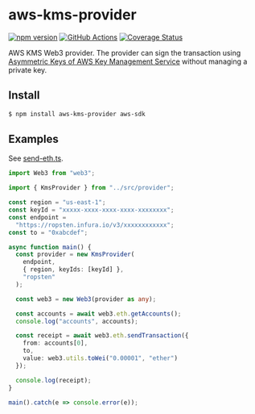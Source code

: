 # aws-kms-provider

[![npm version](https://badge.fury.io/js/aws-kms-provider.svg)](https://www.npmjs.com/package/aws-kms-provider)
[![GitHub Actions](https://github.com/odanado/aws-kms-provider/workflows/Node%20CI/badge.svg)](https://github.com/odanado/aws-kms-provider)
[![Coverage Status](https://coveralls.io/repos/github/odanado/aws-kms-provider/badge.svg?branch=add-coveralls)](https://coveralls.io/github/odanado/aws-kms-provider?branch=add-coveralls)

AWS KMS Web3 provider. The provider can sign the transaction using [Asymmetric Keys of AWS Key Management Service](https://docs.aws.amazon.com/kms/latest/developerguide/symmetric-asymmetric.html) without managing a private key.



## Install
```bash
$ npm install aws-kms-provider aws-sdk
```

## Examples
See [send-eth.ts](https://github.com/odanado/aws-kms-provider/blob/master/examples/send-eth.ts).

```ts
import Web3 from "web3";

import { KmsProvider } from "../src/provider";

const region = "us-east-1";
const keyId = "xxxxx-xxxx-xxxx-xxxx-xxxxxxxx";
const endpoint =
  "https://ropsten.infura.io/v3/xxxxxxxxxxxx";
const to = "0xabcdef";

async function main() {
  const provider = new KmsProvider(
    endpoint,
    { region, keyIds: [keyId] },
    "ropsten"
  );

  const web3 = new Web3(provider as any);

  const accounts = await web3.eth.getAccounts();
  console.log("accounts", accounts);

  const receipt = await web3.eth.sendTransaction({
    from: accounts[0],
    to,
    value: web3.utils.toWei("0.00001", "ether")
  });

  console.log(receipt);
}

main().catch(e => console.error(e));
```
